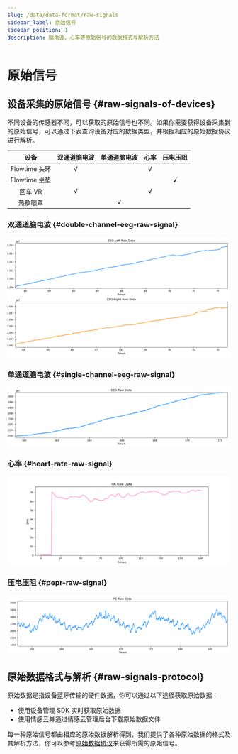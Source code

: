 ```yaml
---
slug: /data/data-format/raw-signals
sidebar_label: 原始信号
sidebar_position: 1
description: 脑电波、心率等原始信号的数据格式与解析方法
---
```


# 原始信号

## 设备采集的原始信号 {#raw-signals-of-devices}

不同设备的传感器不同，可以获取的原始信号也不同。如果你需要获得设备采集到的原始信号，可以通过下表查询设备对应的数据类型，并根据相应的原始数据协议进行解析。

| 设备 | 双通道脑电波 | 单通道脑电波 | 心率 | 压电压阻 |
| :---: | :---: | :---: | :---: | :---: |
| Flowtime 头环 | √ |  | √ |  |
| Flowtime 坐垫 |  |  |  | √ |
| 回车 VR | √ |  | √ |  |
| 热敷眼罩 |  | √ |  |  |

### 双通道脑电波 {#double-channel-eeg-raw-signal}

![双通道脑电波](./image/eeg-raw-signal-zoom.png)

### 单通道脑电波 {#single-channel-eeg-raw-signal}

![单通道脑电波](./image/sceeg-raw-signal-zoom.png)

### 心率 {#heart-rate-raw-signal}

![心率](./image/hr-raw-signal.png)

### 压电压阻 {#pepr-raw-signal}

![压电压阻](./image/pepr-raw-signal-zoom.png)

## 原始数据格式与解析 {#raw-signals-protocol}

原始数据是指设备蓝牙传输的硬件数据，你可以通过以下途径获取原始数据：

- 使用设备管理 SDK 实时获取原始数据
- 使用情感云并通过情感云管理后台下载原始数据文件

每一种原始信号都由相应的原始数据解析得到，我们提供了各种原始数据的格式及其解析方法，你可以参考[原始数据协议](../raw-data-protocol)来获得所需的原始信号。

